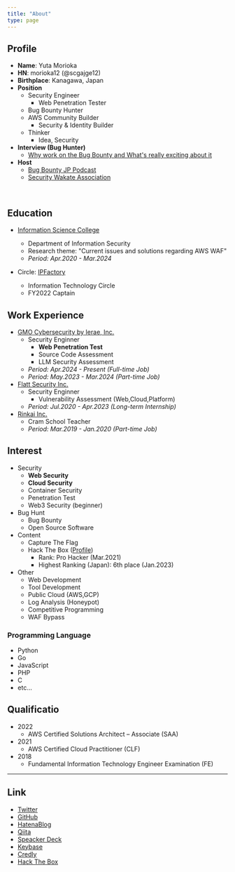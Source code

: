 ```yaml
---
title: "About"
type: page
---
```


## Profile
- **Name**: Yuta Morioka
- **HN**: morioka12 (@scgajge12)
- **Birthplace**: Kanagawa, Japan
- **Position**
  - Security Engineer
    - Web Penetration Tester
  - Bug Bounty Hunter
  - AWS Community Builder
    - Security & Identity Builder
  - Thinker
    - Idea, Security
- **Interview (Bug Hunter)**
  - [Why work on the Bug Bounty and What's really exciting about it](https://levtech.jp/media/article/interview/detail_466/)
- **Host**
  - [Bug Bounty JP Podcast](https://bugbountyjppodcast.notion.site/Bug-Bounty-JP-Podcast-8bf1080383a54c4a8848f10bfeb874b3)
  - [Security Wakate Association](https://sec-wakate.notion.site/119382dfaec98058902bec703686c43c)

<br>

## Education
- [Information Science College](https://isc.iwasaki.ac.jp/)
  - Department of Information Security
  - Research theme: "Current issues and solutions regarding AWS WAF"
  - *Period: Apr.2020 - Mar.2024*

- Circle: [IPFactory](https://www.ipfactory.org/)
  - Information Technology Circle
  - FY2022 Captain

## Work Experience
- [GMO Cybersecurity by Ierae, Inc.](https://gmo-cybersecurity.com/)
  - Security Enginner
    - **Web Penetration Test**
    - Source Code Assessment
    - LLM Security Assessment
  - *Period: Apr.2024 - Present (Full-time Job)*
  - *Period: May.2023 - Mar.2024 (Part-time Job)*
- [Flatt Security Inc.](https://flatt.tech/)
  - Security Enginner
    - Vulnerability Assessment (Web,Cloud,Platform)
  - *Period: Jul.2020 - Apr.2023 (Long-term Internship)*
- [Rinkai Inc.](https://www.rinkaiseminar.co.jp/)
  - Cram School Teacher
  - *Period: Mar.2019 - Jan.2020 (Part-time Job)*

## Interest
- Security
  - **Web Security**
  - **Cloud Security**
  - Container Security
  - Penetration Test
  - Web3 Security (beginner)
- Bug Hunt
  - Bug Bounty
  - Open Source Software
- Content
  - Capture The Flag
  - Hack The Box ([Profile](https://app.hackthebox.com/profile/503730))
    - Rank: Pro Hacker (Mar.2021)
    - Highest Ranking (Japan): 6th place (Jan.2023)
- Other
  - Web Development
  - Tool Development
  - Public Cloud (AWS,GCP)
  - Log Analysis (Honeypot)
  - Competitive Programming
  - WAF Bypass

### Programming Language
- Python
- Go
- JavaScript
- PHP
- C
-  etc...

## Qualificatio
- 2022
  - AWS Certified Solutions Architect – Associate (SAA)
- 2021
  - AWS Certified Cloud Practitioner (CLF)
- 2018
  - Fundamental Information Technology Engineer Examination (FE)

---

## Link
- [Twitter](https://twitter.com/scgajge12)
- [GitHub](https://github.com/scgajge12)
- [HatenaBlog](https://scgajge12.hatenablog.com/archive)
- [Qiita](https://qiita.com/scgajge12)
- [Speacker Deck](https://speakerdeck.com/scgajge12)
- [Keybase](https://keybase.io/morioka12)
- [Credly](https://www.credly.com/users/yuta-morioka.9fcde5f4)
- [Hack The Box](https://www.hackthebox.eu/profile/503730)
